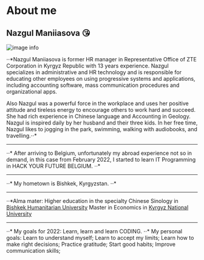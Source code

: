 # About me

## Nazgul Maniiasova :kissing_heart:

![image info](./Downloads/IMG_20220308_113429.jpg)

⋅⋅\*Nazgul Maniiasova is former HR manager in Representative Office of ZTE
Corporation in Kyrgyz Republic with 13 years experience. Nazgul specializes in
administrative and HR technology and is responsible for educating other
employees on using progressive systems and applications, including accounting
software, mass communication procedures and organizational apps.

Also Nazgul was a powerful force in the workplace and uses her positive attitude
and tireless energy to encourage others to work hard and succeed. She had rich
experience in Chinese language and Accounting in Geology. Nazgul is inspired
daily by her husband and their three kids. In her free time, Nazgul likes to
jogging in the park, swimming, walking with audiobooks, and travelling.⋅⋅\*

---

⋅⋅\* After arriving to Belgium, unfortunately my abroad experience not so in
demand, in this case from February 2022, I started to learn IT Programming in
HACK YOUR FUTURE BELGIUM. ⋅⋅\*

---

⋅⋅\* My hometown is Bishkek, Kyrgyzstan. ⋅⋅\*

---

⋅⋅\*Alma mater: Higher education in the specialty Chinese Sinology in
[Bishkek Humanitarian University](https://https://www.bhu.kg/) Master in
Economics in
[Kyrgyz National University](https://https://https://www.knu.kg/en/index.php?option=com_content&view=category&id=995&Itemid=674)

---

⋅⋅\* My goals for 2022: Learn, learn and learn CODING. ⋅⋅\* My personal goals:
Learn to understand myself; Learn to accept my limits; Learn how to make right
decisions; Practice gratitude; Start good habits; Improve communication skills;
